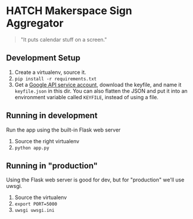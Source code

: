 # HATCH Makerspace Sign Aggregator
> "It puts calendar stuff on a screen."

## Development Setup

1. Create a virtualenv, source it.
2. `pip install -r requirements.txt`
3. Get a [Google API service account](https://developers.google.com/identity/protocols/OAuth2ServiceAccount), 
download the keyfile, and name it `keyfile.json` in this dir.
You can also flatten the JSON and put it into an environment variable called `KEYFILE`, instead of using a file.

## Running in development
Run the app using the built-in Flask web server

1. Source the right virtualenv
2. `python app.py`

## Running in "production"
Using the Flask web server is good for dev, but for "production" we'll use uwsgi.


1. Source the virtualenv
2. `export PORT=5000`
3. `uwsgi uwsgi.ini`